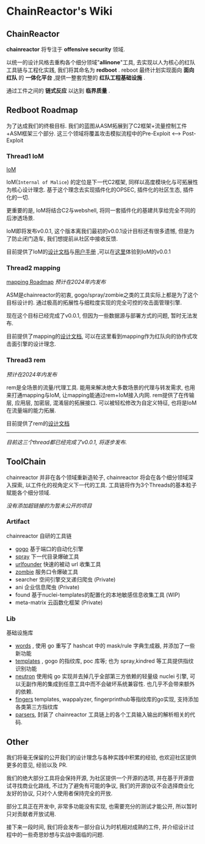# ChainReactor's Wiki

## ChainReactor

**chainreactor** 将专注于 **offensive security** 领域.

以统一的设计风格去重构各个细分领域"**allinone**"工具, 去实现以人为核心的红队工具链与工程化实践,  我们将其命名为 **redboot** . reboot 最终计划实现面向 **面向红队** 的 **一体化平台** ,提供一整套完整的 **红队工程基础设施** . 

通过工件之间的 **链式反应** 以达到 **临界质量** .

## Redboot Roadmap

为了达成我们的终极目标. 我们的蓝图从ASM拓展到了C2框架+流量控制工件+ASM框架三个部分.  这三个领域将覆盖攻击模拟流程中的Pre-Exploit <--> Post-Exploit

### Thread1 IoM

[IoM](IoM)

IoM(`Internal of Malice`) 的定位是下一代C2框架, 同样以高度模块化与可拓展性为核心设计理念. 基于这个理念去实现插件化的OPSEC, 插件化的社区生态, 插件化的一切.

更重要的是, IoM将结合C2与webshell, 将同一套插件化的基建共享给完全不同的后渗透场景. 

IoM即将发布v0.0.1, 这个版本离我们最初的v0.0.1设计目标还有很多遗憾, 但是为了防止闭门造车, 我们想提前从社区中接收反馈.

目前提供了IoM的[设计文档](/wiki/IoM/design.md)与[用户手册](/wiki/IoM/manual.md) ,可以在[这里](https://github.com/chainreactors/malice-network)体验到IoM的v0.0.1

### Thread2 mapping

[mapping Roadmap](mapping/roadmap.md) *预计在2024年内发布*

ASM是chainreactor的初衷, gogo/spray/zombie之类的工具实际上都是为了这个目标设计的. 通过极高的拓展性与细粒度实现的完全可控的攻击面管理引擎.

现在这个目标已经完成了v0.0.1, 但因为一些数据源与部署方式的问题, 暂时无法发布. 

目前提供了mapping的[设计文档](/wiki/mapping), 可以在这里看到mapping作为红队向的协作式攻击面引擎的设计理念.

### Thread3 rem

*预计在2024年内发布*

rem是全场景的流量/代理工具. 能用来解决绝大多数场景的代理与转发需求, 也用来打通mapping与IoM, 让mapping能通过rem+IoM接入内网. rem提供了在传输层, 应用层, 加密层, 混淆层的拓展接口. 可以被轻松修改为自定义特征, 也将是IoM在流量端的能力拓展. 

目前提供了rem的[设计文档](/wiki/rem)

---

*目前这三个thread都已经完成了v0.0.1, 将逐步发布.*

## ToolChain

chainreactor 并非在各个领域重新造轮子, chainreactor 将会在各个细分领域深入探索, 以工件化的视角定义下一代的工具. 工具链将作为3个Threads的基本粒子赋能各个细分领域. 

_没有添加超链接的为暂未公开的项目_

### Artifact

chainreactor 自研的工具链

- [gogo](gogo/index.md) 基于端口的自动化引擎
- [spray](spray/index.md) 下一代目录爆破工具
- [urlfounder](https://github.com/chainreactors/urlfounder/) 快速的被动 url 收集工具
- [zombie](https://github.com/chainreactors/zombie/) 服务口令爆破工具
- searcher 空间引擎交叉递归爬虫 (Private)
- ani 企业信息爬虫 (Private)
- found 基于nuclei-templates的配置化的本地敏感信息收集工具 (WIP)
- meta-matrix 云函数化框架 (Private)

### Lib

基础设施库

- [words](https://chainreactors.github.io/wiki/libs/words/) , 使用 go 重写了 hashcat 中的 mask/rule 字典生成器, 并添加了一些新功能
- [templates](https://github.com/chainreactors/templates) , gogo 的指纹库, poc 库等; 也为 spray,kindred 等工具提供指纹识别功能
- [neutron](https://chainreactors.github.io/wiki/libs/neutron/) 使用纯 go 实现并去掉几乎全部第三方依赖的轻量级 nuclei 引擎, 可以无副作用的集成到任意工具中而不会破坏系统兼容性. 也几乎不会带来额外的依赖.
- [fingers](https://chainreactors.github.io/wiki/libs/fingers/)  templates, wappalyzer, fingerprinthub等指纹库的go实现,  支持添加各类第三方指纹库
- [parsers](https://github.com/chainreactors/parsers), 封装了 chainreactor 工具链上的各个工具输入输出的解析相关的代码.

## Other

我们将毫无保留的公开我们的设计理念与各种实践中积累的经验, 也欢迎社区提供更多的意见, 经验以及 PR. 

我们的绝大部分工具将会保持开源, 为社区提供一个开源的选项, 并在基于开源尝试寻找商业化路线, 不过为了避免有可能的争议, 我们的开源协议不会选择商业化友好的协议, 只对个人使用者保持完全的开放.

部分工具正在开发中, 非常多功能没有实现, 也需要充分的测试才能公开, 所以暂时只对贡献者开放试用.

接下来一段时间, 我们将会发布一部分自认为时机相对成熟的工件, 并介绍设计过程中的一些奇思妙想与实战中面临的问题.
